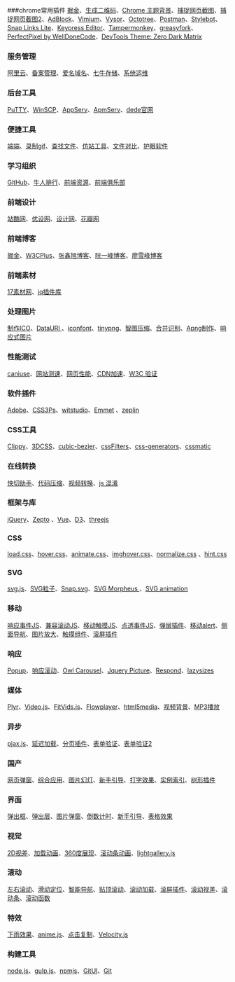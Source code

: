 ﻿###chrome常用插件
[掘金](https://chrome.google.com/webstore/detail/%E6%8E%98%E9%87%91/lecdifefmmfjnjjinhaennhdlmcaeeeb?utm_source=chrome-app-launcher-info-dialog)、[生成二维码](https://chrome.google.com/webstore/detail/%E4%BA%8C%E7%BB%B4%E7%A0%81qr%E7%A0%81%E7%94%9F%E6%88%90%E5%99%A8qr-code-generato/pflgjjogbmmcmfhfcnlohagkablhbpmg?utm_source=chrome-app-launcher-info-dialog)、[Chrome 主题背景](https://chrome.google.com/webstore/detail/my-chrome-theme/oehpjpccmlcalbenfhnacjeocbjdonic?utm_source=chrome-app-launcher-info-dialog)、[捕捉网页截图](https://chrome.google.com/webstore/detail/capture-webpage-screensho/mcbpblocgmgfnpjjppndjkmgjaogfceg?utm_source=chrome-app-launcher-info-dialog)、[捕捉网页截图2](https://chrome.google.com/webstore/detail/full-page-screen-capture/fdpohaocaechififmbbbbbknoalclacl?utm_source=chrome-app-launcher-info-dialog)、[AdBlock](https://chrome.google.com/webstore/detail/adblock/gighmmpiobklfepjocnamgkkbiglidom?utm_source=chrome-app-launcher-info-dialog)、[Vimium](https://chrome.google.com/webstore/detail/vimium/dbepggeogbaibhgnhhndojpepiihcmeb?utm_source=chrome-app-launcher-info-dialog)、[Vysor](https://chrome.google.com/webstore/detail/vysor/gidgenkbbabolejbgbpnhbimgjbffefm?utm_source=chrome-app-launcher-info-dialog)、[Octotree](https://chrome.google.com/webstore/detail/octotree/bkhaagjahfmjljalopjnoealnfndnagc?utm_source=chrome-app-launcher-info-dialog)、[Postman](https://chrome.google.com/webstore/detail/postman/fhbjgbiflinjbdggehcddcbncdddomop?utm_source=chrome-app-launcher-info-dialog)、[Stylebot](https://chrome.google.com/webstore/detail/stylebot/oiaejidbmkiecgbjeifoejpgmdaleoha?utm_source=chrome-app-launcher-info-dialog)、[Snap Links Lite](https://chrome.google.com/webstore/detail/snap-links-lite/ighmoimpbimbhbahbpcapifcplnblhgo?utm_source=chrome-app-launcher-info-dialog)、[Keypress Editor](https://chrome.google.com/webstore/detail/keypress-editor/ghfooiajeobmcfhmajcblmompfdehnli?utm_source=chrome-app-launcher-info-dialog)、[Tampermonkey](https://chrome.google.com/webstore/detail/tampermonkey/dhdgffkkebhmkfjojejmpbldmpobfkfo)、[greasyfork](https://greasyfork.org/zh-CN)、[PerfectPixel by WellDoneCode](https://chrome.google.com/webstore/detail/perfectpixel-by-welldonec/dkaagdgjmgdmbnecmcefdhjekcoceebi?utm_source=chrome-app-launcher-info-dialog)、[DevTools Theme: Zero Dark Matrix](https://chrome.google.com/webstore/detail/devtools-theme-zero-dark/bomhdjeadceaggdgfoefmpeafkjhegbo?utm_source=chrome-app-launcher-info-dialog)

### 服务管理
[阿里云](https://www.aliyun.com/)、[备案管理](https://beian.gein.cn/account/login.htm)、[爱名域名](http://22.cn/)、[七牛存储](http://www.qiniu.com/)、[系统运维](http://www.osyunwei.com/)

### 后台工具
[PuTTY](http://www.putty.org/)、[WinSCP](http://winscp.net/eng/download.php)、[AppServ](https://www.appservnetwork.com/en/download/)、[ApmServ](http://zyan.cc/apmserv/)、[dede官网](http://www.dedecms.com/)

### 便捷工具 
[端端](http://www.clouduolc.com/download.html)、[录制gif](http://www.cockos.com/licecap/)、[查找文件](http://www.listary.com/download)、[仿站工具](http://smalltool.github.io/)、[文件对比](http://sourcegear.com/diffmerge/)、[护眼软件](http://iristech.co/iris/)

### 学习组织
[GitHub](https://github.com/)、[牛人排行](http://githubrank.com/)、[前端资源](https://www.awesomes.cn/)、[前端俱乐部](http://f2er.club/)

### 前端设计 
[站酷网](http://www.zcool.com.cn/)、[优设网](http://www.uisdc.com/)、[设计网](http://www.shejidaren.com/)、[花瓣网](http://huaban.com/)

### 前端博客 
[掘金](http://gold.xitu.io/)、[W3CPlus](http://www.w3cplus.com/)、[张鑫旭博客](http://www.zhangxinxu.com/wordpress/)、[阮一峰博客](http://www.ruanyifeng.com/blog/)、[廖雪峰博客](http://www.liaoxuefeng.com/)

### 前端素材
[17素材网](http://www.17sucai.com/)、[jq插件库](http://www.jq22.com/)

### 处理图片
[制作ICO](http://www.bitbug.net/)、[DataURI ](http://duri.me/)、[iconfont](http://www.iconfont.cn/)、[tinypng](https://tinypng.com/)、[智图压缩](http://zhitu.isux.us/)、[合并识别](http://www.spritecow.com/)、[Apng制作](http://isparta.github.io/index.html)、[响应式图片](http://www.responsivebreakpoints.com/)

### 性能测试 
[caniuse](http://caniuse.com/)、[网站测速](http://www.17ce.com/)、[网页性能](https://developers.google.com/speed/pagespeed/insights/)、[CDN加速](http://www.staticfile.org/)、[W3C 验证](http://validator.w3.org/)

### 软件插件 
[Adobe](http://www.adobe.com/creativecloud/catalog/desktop.html)、[CSS3Ps](http://css3ps.com/)、[witstudio](http://witstudio.net/)、[Emmet](http://emmet.io/) 、[zeplin](https://zeplin.io/)

### CSS工具 
[Clippy](http://bennettfeely.com/clippy/)、[3DCSS](http://thewebrocks.com/demos/3D-css-tester/)、[cubic-bezier](http://cubic-bezier.com/#.17,.67,.83,.67)、[cssFilters](http://www.cssfilters.co/)、[css-generators](http://www.cssreflex.com/css-generators/)、[cssmatic](http://www.cssmatic.com/)

### 在线转换
[快切助手](http://kuaiqie.qdsay.com/)、[代码压缩](http://tool.css-js.com/)、[视频转换](http://video.online-convert.com/convert-to-ogg)、[js 混淆](http://utf-8.jp/public/jjencode.html)

### 框架与库
[jQuery](http://jquery.com/)、[Zepto](http://zeptojs.com/) 、[Vue](http://vuejs.org.cn/)、[D3](https://d3js.org/)、[threejs](https://threejs.org/)

### CSS
[load.css](http://tobiasahlin.com/spinkit/)、[hover.css](http://ianlunn.github.io/Hover/)、[animate.css](http://daneden.github.io/animate.css/)、[imghover.css](http://gudh.github.io/ihover/dist/index.html)、[normalize.css](http://necolas.github.io/normalize.css/) 、[hint.css](https://github.com/chinchang/hint.css)

### SVG
[svg.js](http://svgjs.com/)、[SVG粒子](https://github.com/VincentGarreau/particles.js)、[Snap.svg](http://snapsvg.io/)、[SVG Morpheus ](http://alexk111.github.io/SVG-Morpheus/)、[SVG animation ](http://svgcircus.com/)

### 移动
[响应事件JS](http://wicky.nillia.ms/enquire.js/)、[兼容滚动JS](http://iscrolljs.com/)、[移动触摸JS](http://hammerjs.github.io/)、[点透事件JS](https://github.com/ftlabs/fastclick)、[弹层插件](https://github.com/1340641314/cloud)、[移动alert](https://jaredreich.com/projects/notie)、[侧面导航](https://mango.github.io/slideout/)、[图片放大](http://photoswipe.com/)、[触摸组件](http://idangero.us/swiper/demos/)、[滚屏插件](https://github.com/yanhaijing/zepto.fullpage)

### 响应
[Popup](http://dimsemenov.com/plugins/magnific-popup/)、[响应滚动](http://kenwheeler.github.io/slick/)、[Owl Carousel](http://owlgraphic.com/owlcarousel/)、[Jquery Picture](https://github.com/Abban/jQuery-Picture)、[Respond](https://github.com/scottjehl/Respond/)、[lazysizes](https://github.com/aFarkas/lazysizes)

### 媒体
[Plyr](https://plyr.io/)、[Video.js](http://videojs.com/)、[FitVids.js](https://github.com/davatron5000/FitVids.js)、[Flowplayer](https://flowplayer.org/)、[html5media](https://html5media.info/)、[视频背景](http://vodkabears.github.io/vide/)、[MP3播放](https://github.com/goldfire/howler.js)

### 异步 
[pjax.js](http://pjax.herokuapp.com/)、[延迟加载](http://www.appelsiini.net/projects/lazyload)、[分页插件](http://luis-almeida.github.io/jPages/)、[表单验证](http://jqueryvalidation.org/)、[表单验证2](http://parsleyjs.org/)

### 国产
[网页弹窗](http://layer.layui.com/)、[综合应用](http://www.superslide2.com/)、[图片幻灯](http://demo.jb51.net/js/myfocus/)、[新手引导](http://www.zhugao.net/info/showroom/frontend/uguide/)、[打字效果](http://coffeedeveloper.github.io/typing.js/)、[实例索引](http://fgm.cc/learn/)、[树形插件](http://www.ztree.me/v3/main.php#_zTreeInfo)

### 界面
[弹出框](http://t4t5.github.io/sweetalert/)、[弹出层](http://fancyapps.com/fancybox/)、[图片弹窗](http://highslide.com/download.php)、[倒数计时](http://flipclockjs.com/)、[新手引导](https://github.com/usablica/intro.js)、[表格效果](http://www.jqueryscript.net/table/Table-Rows-Columns-Cells-Highlighting-Plugin-with-jQuery-Table-Hover.html)

### 视觉
[2D视差](http://matthew.wagerfield.com/parallax/)、[加载动画](http://mynameismatthieu.com/WOW/)、[360度展现](http://polarnotion.github.io/turntable/#js)、[滚动条动画](https://terwanerik.github.io/ScrollTrigger/)、[lightgallery.js](https://github.com/sachinchoolur/lightgallery.js)

### 滚动
[左右滚动](http://www.gmarwaha.com/jquery/jcarousellite/demo.php)、[滑动定位](http://simianstudios.com/portamento/)、[智能导航](http://davist11.github.io/jQuery-One-Page-Nav/)、[贴顶滚动](http://www.outyear.co.uk/smint/)、[滚动加载](https://scrollrevealjs.org/)、[滚屏插件](http://alvarotrigo.com/fullPage/)、[滚动视差](http://prinzhorn.github.io/skrollr/)、[滚动条](http://manos.malihu.gr/jquery-custom-content-scroller/)、[滚动函数](https://github.com/imakewebthings/waypoints)

### 特效
[下雨效果](http://maroslaw.github.io/rainyday.js/)、[anime.js](http://anime-js.com/)、[点击复制](https://clipboardjs.com/)、[Velocity.js](http://julian.com/research/velocity/#duration)

### 构建工具
[node.js](https://nodejs.org/)、[gulp.js](http://www.gulpjs.com.cn/)、[npmjs](https://www.npmjs.com/)、[GitUI](https://git-scm.com/downloads/guis)、[Git](https://git-for-windows.github.io/)
